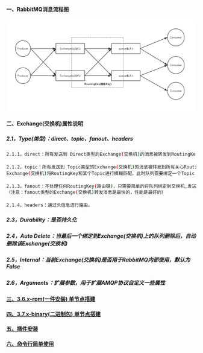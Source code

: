 #### 一、RabbitMQ消息流程图
![image](https://github.com/firechiang/mq-test/blob/master/rabbitmq/image/rabbitmq-structure.jpg)
#### 二、Exchange(交换机)属性说明
##### 2.1，Type(类型)：direct、topic、fanout、headers
```bash
2.1.1，direct：所有发送到 Direct类型的Exchange(交换机)的消息被转发到RoutingKey中指定的Queue(队列)上。

2.1.2，topic：所有发送到 Topic类型的Exchange(交换机)的消息被转发到所有关心RoutingKey中指定Topic的Queue(队列)上。
Exchange(交换机)将RoutingKey和某个Topic进行模糊匹配，此时队列需要绑定一个Topic（注意：# 模糊配置多个词，* 模糊配置一个词）

2.1.3，fanout：不处理任何RoutingKey(路由键)，只需要简单的将队列绑定到交换机,发送到交换机的消息都会被转发到与该交换机绑定的所有队列上。
（注意：fanout类型的Exchange(交换机)转发消息是最快的，性能是最好的）

2.1.4，headers：通过头信息进行路由。
```
##### 2.3，Durability：是否持久化
##### 2.4，Auto Delete：当最后一个绑定到Exchange(交换机)上的队列删除后，自动删除该Exchange(交换机)
##### 2.5，Internal：当前Exchange(交换机)是否用于RabbitMQ内部使用，默认为False
##### 2.6，Arguments：扩展参数，用于扩展AMQP协议自定义一些属性


#### [三、3.6.x-rpm(一件安装) 单节点搭建][1]
#### [四、3.7.x-binary(二进制包) 单节点搭建][2]
#### [五、插件安装][3]
#### [六、命令行简单使用][4]

[1]: https://github.com/firechiang/mq-test/tree/master/rabbitmq/docs/rpm-single-node.md
[2]: https://github.com/firechiang/mq-test/tree/master/rabbitmq/docs/centos-single-node.md
[3]: https://github.com/firechiang/mq-test/tree/master/rabbitmq/docs/rabbitmq-plugins-install.md
[4]: https://github.com/firechiang/mq-test/tree/master/rabbitmq/docs/command-simple-use.md